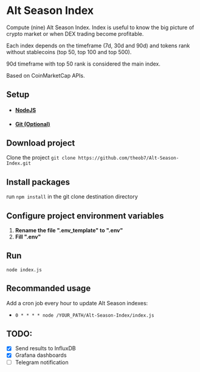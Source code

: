 # Alt Season Index
Compute (nine) Alt Season Index. Index is useful to know the big picture of crypto market or when DEX trading become profitable.

Each index depends on the timeframe (7d, 30d and 90d) and tokens rank without stablecoins (top 50, top 100 and top 500).

90d timeframe with top 50 rank is considered the main index.

Based on CoinMarketCap APIs.

## Setup
- #### [NodeJS](https://nodejs.org/en/)
- #### [Git (Optional)](https://git-scm.com/downloads)

## Download project
Clone the project `git clone https://github.com/theob7/Alt-Season-Index.git`

## Install packages
run `npm install` in the git clone destination directory

## Configure project environment variables
1. **Rename the file ".env_template" to ".env"**
2. **Fill ".env"**

## Run
`node index.js`

## Recommanded usage
Add a cron job every hour to update Alt Season indexes: 
- `0 * * * * node /YOUR_PATH/Alt-Season-Index/index.js`

## TODO:
- [X] Send results to InfluxDB
- [X] Grafana dashboards
- [ ] Telegram notification
